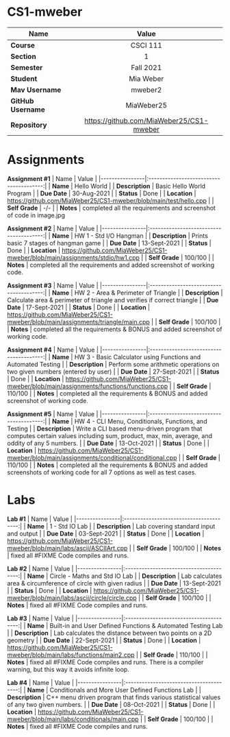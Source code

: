 # CS1-mweber
| Name           | Value                                   |
|----------------|:---------------------------------------:|
| **Course**     | CSCI 111                                |
| **Section**    | 1                                       |
| **Semester**   | Fall 2021                               |
| **Student**    | Mia Weber                               |
| **Mav Username** | mweber2                                 |
| **GitHub Username**| MiaWeber25                              |
| **Repository**     | https://github.com/MiaWeber25/CS1-mweber|

# **Assignments**
**Assignment #1**
| Name           | Value                                   |
|----------------|:---------------------------------------:|
| **Name**           | Hello World                             |
| **Description**    | Basic Hello World Program               |
| **Due Date**       | 30-Aug-2021                             |
| **Status**         | Done                                    |
| **Location**       | https://github.com/MiaWeber25/CS1-mweber/blob/main/test/hello.cpp                                 |
| **Self Grade**     | -/-                                     |
| **Notes**          | completed all the requirements and screenshot of code in image.jpg

**Assignment #2**
| Name           | Value                                   |
|----------------|:---------------------------------------:|
| **Name**           | HW 1 - Std I/O Hangman                             |
| **Description**    | Prints basic 7 stages of hangman game               |
| **Due Date**       | 13-Sept-2021                             |
| **Status**         | Done                                    |
| **Location**       | https://github.com/MiaWeber25/CS1-mweber/blob/main/assignments/stdio/hw1.cpp                                 |
| **Self Grade**     | 100/100                                     |
| **Notes**          | completed all the requirements and added screenshot of working code.

**Assignment #3**
| Name           | Value                                   |
|----------------|:---------------------------------------:|
| **Name**           | HW 2 - Area & Perimeter of Triangle                             |
| **Description**    | Calculate area & perimeter of triangle and verifies if correct triangle               |
| **Due Date**       | 17-Sept-2021                             |
| **Status**         | Done                                    |
| **Location**       | https://github.com/MiaWeber25/CS1-mweber/blob/main/assignments/triangle/main.cpp                                 |
| **Self Grade**     | 100/100                                     |
| **Notes**          | completed all the requirements & BONUS and added screenshot of working code.

**Assignment #4**
| Name           | Value                                   |
|----------------|:---------------------------------------:|
| **Name**           | HW 3 - Basic Calculator using Functions and Automated Testing                             |
| **Description**    | Perform some arithmetic operations on two given numbers (entered by user)               |
| **Due Date**       | 27-Sept-2021                             |
| **Status**         | Done                                    |
| **Location**       | https://github.com/MiaWeber25/CS1-mweber/blob/main/assignments/functions/functions.cpp                                 |
| **Self Grade**     | 110/100                                     |
| **Notes**          | completed all the requirements & BONUS and added screenshot of working code.

**Assignment #5**
| Name           | Value                                   |
|----------------|:---------------------------------------:|
| **Name**           | HW 4 - CLI Menu, Conditionals, Functions, and Testing                             |
| **Description**    | Write a CLI based menu-driven program that computes certain values including sum, product, max, min, average, and oddity of any 5 numbers.               |
| **Due Date**       | 13-Oct-2021                             |
| **Status**         | Done                                    |
| **Location**       | https://github.com/MiaWeber25/CS1-mweber/blob/main/assignments/conditional/conditional.cpp                                 |
| **Self Grade**     | 110/100                                     |
| **Notes**          | completed all the requirements & BONUS and added screenshots of working code for all 7 options as well as test cases.


# **Labs**
**Lab #1**
| Name           | Value                                   |
|----------------|:---------------------------------------:|
| **Name**           | 1 - Std IO Lab                             |
| **Description**    | Lab covering standard input and output               |
| **Due Date**       | 03-Sept-2021                             |
| **Status**         | Done                                    |
| **Location**       | https://github.com/MiaWeber25/CS1-mweber/blob/main/labs/ascii/ASCIIArt.cpp                                 |
| **Self Grade**     | 100/100                                    |
| **Notes**          | fixed all #FIXME Code compiles and runs.

**Lab #2**
| Name           | Value                                   |
|----------------|:---------------------------------------:|
| **Name**           | Circle - Maths and Std IO Lab                             |
| **Description**    | Lab calculates area & circumference of circle with given radius               |
| **Due Date**       | 13-Sept-2021                             |
| **Status**         | Done                                    |
| **Location**       | https://github.com/MiaWeber25/CS1-mweber/blob/main/labs/ascii/circle/circle.cpp                                 |
| **Self Grade**     | 100/100                                    |
| **Notes**          | fixed all #FIXME Code compiles and runs.

**Lab #3**
| Name           | Value                                   |
|----------------|:---------------------------------------:|
| **Name**           | Built-in and User Defined Functions & Automated Testing Lab                             |
| **Description**    | Lab calculates the distance between two points on a 2D geometry              |
| **Due Date**       | 22-Sept-2021                             |
| **Status**         | Done                                    |
| **Location**       | https://github.com/MiaWeber25/CS1-mweber/blob/main/labs/functions/main2.cpp                                 |
| **Self Grade**     | 110/100                                    |
| **Notes**          | fixed all #FIXME Code compiles and runs. There is a compiler warning, but this way it avoids infinite loop.

**Lab #4**
| Name           | Value                                   |
|----------------|:---------------------------------------:|
| **Name**           | Conditionals and More User Defined Functions Lab                             |
| **Description**    |  C++ menu driven program that finds various statistical values of any two given numbers.               |
| **Due Date**       | 08-Oct-2021                             |
| **Status**         | Done                                    |
| **Location**       | https://github.com/MiaWeber25/CS1-mweber/blob/main/labs/conditionals/main.cpp                                 |
| **Self Grade**     | 100/100                                    |
| **Notes**          | fixed all #FIXME Code compiles and runs.  

